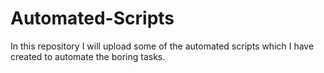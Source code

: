 # Automated-Scripts
In this repository I will upload some of the automated scripts which I have created to automate the boring tasks.
